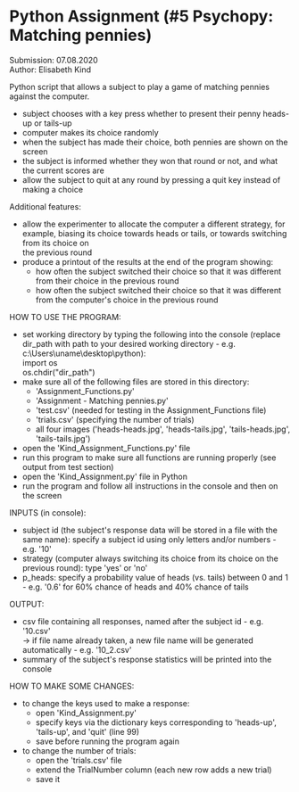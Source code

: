 # Python Assignment (#5 Psychopy: Matching pennies)
Submission: 07.08.2020\
Author: Elisabeth Kind

Python script that allows a subject to play a game of matching pennies against the computer.
* subject chooses with a key press whether to present their penny heads-up or tails-up
* computer makes its choice randomly
* when the subject has made their choice, both pennies are shown on the screen
* the subject is informed whether they won that round or not, and what the current scores are
* allow the subject to quit at any round by pressing a quit key instead of making a choice

Additional features:
* allow the experimenter to allocate the computer a different strategy, for example, biasing its choice towards heads or tails, or towards switching from its choice on  
  the previous round
* produce a printout of the results at the end of the program showing:
	- how often the subject switched their choice so that it was different from their choice in the previous round
	- how often the subject switched their choice so that it was different from the computer's choice in the previous round

HOW TO USE THE PROGRAM:
* set working directory by typing the following into the console (replace dir_path with path to your desired 
  working directory - e.g. c:\\Users\\uname\\desktop\\python):\
	import os\
	os.chdir("dir_path")
* make sure all of the following files are stored in this directory:
	- 'Assignment_Functions.py'
	- 'Assignment - Matching pennies.py' 
	- 'test.csv' (needed for testing in the Assignment_Functions file)
	- 'trials.csv' (specifying the number of trials)
	- all four images ('heads-heads.jpg', 'heads-tails.jpg', 'tails-heads.jpg', 'tails-tails.jpg')
* open the 'Kind_Assignment_Functions.py' file
* run this program to make sure all functions are running properly (see output from test section)
* open the 'Kind_Assignment.py' file in Python
* run the program and follow all instructions in the console and then on the screen

INPUTS (in console):
* subject id (the subject's response data will be stored in a file with the same name):
  specify a subject id using only letters and/or numbers - e.g. '10'
* strategy (computer always switching its choice from its choice on the previous round): type 'yes' or 'no'
* p_heads: specify a probability value of heads (vs. tails) between 0 and 1 - e.g. '0.6' for 60% chance of 
  heads and 40% chance of tails

OUTPUT:
* csv file containing all responses, named after the subject id - e.g. '10.csv'\
	-> if file name already taken, a new file name will be generated automatically - e.g. '10_2.csv'
* summary of the subject's response statistics will be printed into the console

HOW TO MAKE SOME CHANGES:
* to change the keys used to make a response:
	- open 'Kind_Assignment.py'
	- specify keys via the dictionary keys corresponding to 'heads-up', 'tails-up', and 'quit' (line 99)
	- save before running the program again
* to change the number of trials:
	- open the 'trials.csv' file
	- extend the TrialNumber column (each new row adds a new trial)
	- save it
